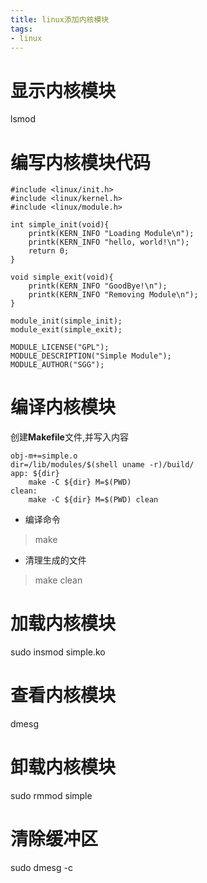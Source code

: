```yaml
---
title: linux添加内核模块
tags:
- linux
---
```


# 显示内核模块

lsmod

<!--more-->

# 编写内核模块代码

```
#include <linux/init.h>
#include <linux/kernel.h>
#include <linux/module.h>

int simple_init(void){
	printk(KERN_INFO "Loading Module\n");
	printk(KERN_INFO "hello, world!\n");
	return 0;
}

void simple_exit(void){
	printk(KERN_INFO "GoodBye!\n");
	printk(KERN_INFO "Removing Module\n");
}

module_init(simple_init);
module_exit(simple_exit);

MODULE_LICENSE("GPL");
MODULE_DESCRIPTION("Simple Module");
MODULE_AUTHOR("SGG");
```

# 编译内核模块

创建**Makefile**文件,并写入内容

```
obj-m+=simple.o
dir=/lib/modules/$(shell uname -r)/build/
app: ${dir} 
	make -C ${dir} M=$(PWD)
clean:
	make -C ${dir} M=$(PWD) clean
```

+ 编译命令

> make

+ 清理生成的文件

> make clean

# 加载内核模块

sudo insmod simple.ko

# 查看内核模块

dmesg

# 卸载内核模块

sudo rmmod simple

# 清除缓冲区

sudo dmesg -c
